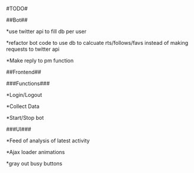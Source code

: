 #TODO#

##Bot##

*use twitter api to fill db per user

*refactor bot code to use db to calcuate rts/follows/favs instead of making requests to twitter api

*Make reply to pm function

##Frontend##

###Functions###

*Login/Logout

*Collect Data

*Start/Stop bot

###UI###

*Feed of analysis of latest activity

*Ajax loader animations

*gray out busy buttons

